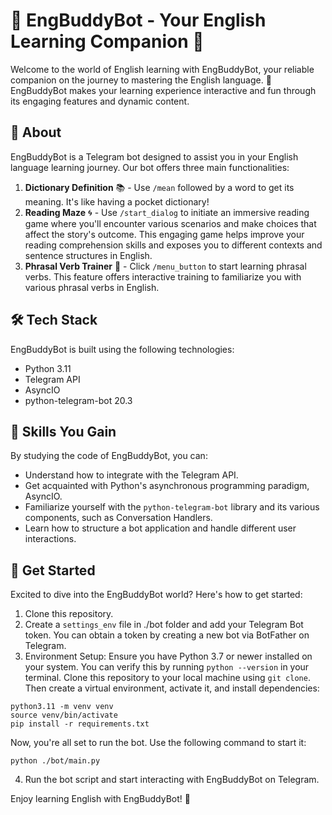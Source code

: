 # 🤖 EngBuddyBot - Your English Learning Companion 📘

Welcome to the world of English learning with EngBuddyBot, your reliable companion on the journey to mastering the English language. 🚀  EngBuddyBot makes your learning experience interactive and fun through its engaging features and dynamic content.

## 📖 About 

EngBuddyBot is a Telegram bot designed to assist you in your English language learning journey. Our bot offers three main functionalities:

1. **Dictionary Definition** 📚 - Use `/mean` followed by a word to get its meaning. It's like having a pocket dictionary!
2. **Reading Maze** 🌀 - Use `/start_dialog` to initiate an immersive reading game where you'll encounter various scenarios and make choices that affect the story's outcome. This engaging game helps improve your reading comprehension skills and exposes you to different contexts and sentence structures in English.
3. **Phrasal Verb Trainer** 💪 - Click `/menu_button` to start learning phrasal verbs. This feature offers interactive training to familiarize you with various phrasal verbs in English.

## 🛠️ Tech Stack

EngBuddyBot is built using the following technologies:

- Python 3.11
- Telegram API
- AsyncIO
- python-telegram-bot 20.3

## 💼 Skills You Gain 

By studying the code of EngBuddyBot, you can:

- Understand how to integrate with the Telegram API.
- Get acquainted with Python's asynchronous programming paradigm, AsyncIO.
- Familiarize yourself with the `python-telegram-bot` library and its various components, such as Conversation Handlers.
- Learn how to structure a bot application and handle different user interactions.

## 🚀 Get Started

Excited to dive into the EngBuddyBot world? Here's how to get started:

1. Clone this repository.
2. Create a `settings_env` file in ./bot folder and add your Telegram Bot token. You can obtain a token by creating a new bot via BotFather on Telegram.
3. Environment Setup:
Ensure you have Python 3.7 or newer installed on your system. You can verify this by running `python --version` in your terminal.
Clone this repository to your local machine using `git clone`.
Then create a virtual environment, activate it, and install dependencies:
```
python3.11 -m venv venv
source venv/bin/activate
pip install -r requirements.txt
```
Now, you're all set to run the bot. Use the following command to start it:
```
python ./bot/main.py
```
4. Run the bot script and start interacting with EngBuddyBot on Telegram.

Enjoy learning English with EngBuddyBot! 🎉
